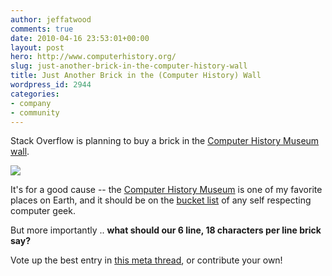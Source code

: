 ```yaml
---
author: jeffatwood
comments: true
date: 2010-04-16 23:53:01+00:00
layout: post
hero: http://www.computerhistory.org/
slug: just-another-brick-in-the-computer-history-wall
title: Just Another Brick in the (Computer History) Wall
wordpress_id: 2944
categories:
- company
- community
---
```



Stack Overflow is planning to buy a brick in the [Computer History Museum wall](http://www.computerhistory.org/contribute/impression/).



[![](http://blog.stackoverflow.com/wp-content/uploads/computer-history-museum.jpg)](http://www.computerhistory.org/)



It's for a good cause  -- the [Computer History Museum](http://www.computerhistory.org/) is one of my favorite places on Earth, and it should be on the [bucket list](http://en.wikipedia.org/wiki/The_Bucket_List) of any self respecting computer geek.



But more importantly .. **what should our 6 line, 18 characters per line brick say?**



Vote up the best entry in [this meta thread](http://meta.stackoverflow.com/questions/46920/a-stack-overflow-brick-in-the-computer-history-museum-wall), or contribute your own!

